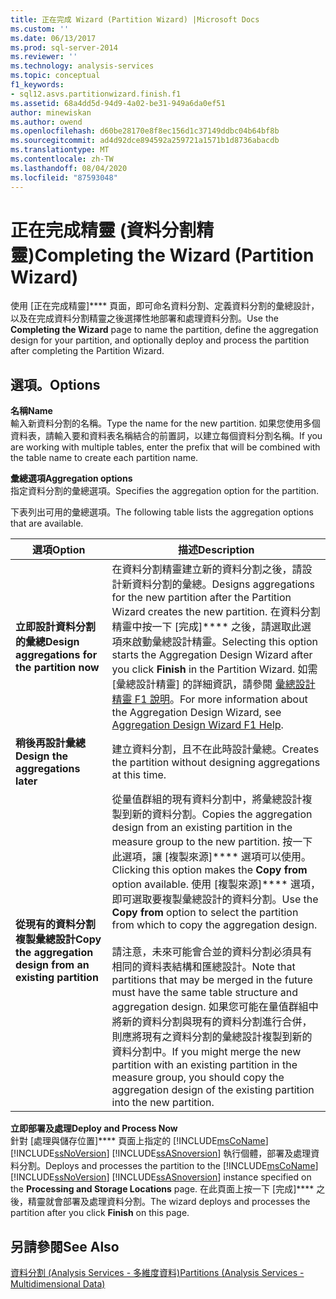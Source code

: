 ```yaml
---
title: 正在完成 Wizard (Partition Wizard) |Microsoft Docs
ms.custom: ''
ms.date: 06/13/2017
ms.prod: sql-server-2014
ms.reviewer: ''
ms.technology: analysis-services
ms.topic: conceptual
f1_keywords:
- sql12.asvs.partitionwizard.finish.f1
ms.assetid: 68a4dd5d-94d9-4a02-be31-949a6da0ef51
author: minewiskan
ms.author: owend
ms.openlocfilehash: d60be28170e8f8ec156d1c37149ddbc04b64bf8b
ms.sourcegitcommit: ad4d92dce894592a259721a1571b1d8736abacdb
ms.translationtype: MT
ms.contentlocale: zh-TW
ms.lasthandoff: 08/04/2020
ms.locfileid: "87593048"
---
```

# <a name="completing-the-wizard-partition-wizard"></a><span data-ttu-id="235b3-102">正在完成精靈 (資料分割精靈)</span><span class="sxs-lookup"><span data-stu-id="235b3-102">Completing the Wizard (Partition Wizard)</span></span>
  <span data-ttu-id="235b3-103">使用 [正在完成精靈]\*\*\*\* 頁面，即可命名資料分割、定義資料分割的彙總設計，以及在完成資料分割精靈之後選擇性地部署和處理資料分割。</span><span class="sxs-lookup"><span data-stu-id="235b3-103">Use the **Completing the Wizard** page to name the partition, define the aggregation design for your partition, and optionally deploy and process the partition after completing the Partition Wizard.</span></span>  
  
## <a name="options"></a><span data-ttu-id="235b3-104">選項。</span><span class="sxs-lookup"><span data-stu-id="235b3-104">Options</span></span>  
 <span data-ttu-id="235b3-105">**名稱**</span><span class="sxs-lookup"><span data-stu-id="235b3-105">**Name**</span></span>  
 <span data-ttu-id="235b3-106">輸入新資料分割的名稱。</span><span class="sxs-lookup"><span data-stu-id="235b3-106">Type the name for the new partition.</span></span> <span data-ttu-id="235b3-107">如果您使用多個資料表，請輸入要和資料表名稱結合的前置詞，以建立每個資料分割名稱。</span><span class="sxs-lookup"><span data-stu-id="235b3-107">If you are working with multiple tables, enter the prefix that will be combined with the table name to create each partition name.</span></span>  
  
 <span data-ttu-id="235b3-108">**彙總選項**</span><span class="sxs-lookup"><span data-stu-id="235b3-108">**Aggregation options**</span></span>  
 <span data-ttu-id="235b3-109">指定資料分割的彙總選項。</span><span class="sxs-lookup"><span data-stu-id="235b3-109">Specifies the aggregation option for the partition.</span></span>  
  
 <span data-ttu-id="235b3-110">下表列出可用的彙總選項。</span><span class="sxs-lookup"><span data-stu-id="235b3-110">The following table lists the aggregation options that are available.</span></span>  
  
|<span data-ttu-id="235b3-111">選項</span><span class="sxs-lookup"><span data-stu-id="235b3-111">Option</span></span>|<span data-ttu-id="235b3-112">描述</span><span class="sxs-lookup"><span data-stu-id="235b3-112">Description</span></span>|  
|------------|-----------------|  
|<span data-ttu-id="235b3-113">**立即設計資料分割的彙總**</span><span class="sxs-lookup"><span data-stu-id="235b3-113">**Design aggregations for the partition now**</span></span>|<span data-ttu-id="235b3-114">在資料分割精靈建立新的資料分割之後，請設計新資料分割的彙總。</span><span class="sxs-lookup"><span data-stu-id="235b3-114">Designs aggregations for the new partition after the Partition Wizard creates the new partition.</span></span> <span data-ttu-id="235b3-115">在資料分割精靈中按一下 [完成]\*\*\*\* 之後，請選取此選項來啟動彙總設計精靈。</span><span class="sxs-lookup"><span data-stu-id="235b3-115">Selecting this option starts the Aggregation Design Wizard after you click **Finish** in the Partition Wizard.</span></span> <span data-ttu-id="235b3-116">如需 [彙總設計精靈] 的詳細資訊，請參閱 [彙總設計精靈 F1 說明](aggregation-design-wizard-f1-help.md)。</span><span class="sxs-lookup"><span data-stu-id="235b3-116">For more information about the Aggregation Design Wizard, see [Aggregation Design Wizard F1 Help](aggregation-design-wizard-f1-help.md).</span></span>|  
|<span data-ttu-id="235b3-117">**稍後再設計彙總**</span><span class="sxs-lookup"><span data-stu-id="235b3-117">**Design the aggregations later**</span></span>|<span data-ttu-id="235b3-118">建立資料分割，且不在此時設計彙總。</span><span class="sxs-lookup"><span data-stu-id="235b3-118">Creates the partition without designing aggregations at this time.</span></span>|  
|<span data-ttu-id="235b3-119">**從現有的資料分割複製彙總設計**</span><span class="sxs-lookup"><span data-stu-id="235b3-119">**Copy the aggregation design from an existing partition**</span></span>|<span data-ttu-id="235b3-120">從量值群組的現有資料分割中，將彙總設計複製到新的資料分割。</span><span class="sxs-lookup"><span data-stu-id="235b3-120">Copies the aggregation design from an existing partition in the measure group to the new partition.</span></span> <span data-ttu-id="235b3-121">按一下此選項，讓 [複製來源]\*\*\*\* 選項可以使用。</span><span class="sxs-lookup"><span data-stu-id="235b3-121">Clicking this option makes the **Copy from** option available.</span></span> <span data-ttu-id="235b3-122">使用 [複製來源]\*\*\*\* 選項，即可選取要複製彙總設計的資料分割。</span><span class="sxs-lookup"><span data-stu-id="235b3-122">Use the **Copy from** option to select the partition from which to copy the aggregation design.</span></span><br /><br /> <span data-ttu-id="235b3-123">請注意，未來可能會合並的資料分割必須具有相同的資料表結構和匯總設計。</span><span class="sxs-lookup"><span data-stu-id="235b3-123">Note that partitions that may be merged in the future must have the same table structure and aggregation design.</span></span> <span data-ttu-id="235b3-124">如果您可能在量值群組中將新的資料分割與現有的資料分割進行合併，則應將現有之資料分割的彙總設計複製到新的資料分割中。</span><span class="sxs-lookup"><span data-stu-id="235b3-124">If you might merge the new partition with an existing partition in the measure group, you should copy the aggregation design of the existing partition into the new partition.</span></span>|  
  
 <span data-ttu-id="235b3-125">**立即部署及處理**</span><span class="sxs-lookup"><span data-stu-id="235b3-125">**Deploy and Process Now**</span></span>  
 <span data-ttu-id="235b3-126">針對 [處理與儲存位置]\*\*\*\* 頁面上指定的 [!INCLUDE[msCoName](../includes/msconame-md.md)] [!INCLUDE[ssNoVersion](../includes/ssnoversion-md.md)] [!INCLUDE[ssASnoversion](../includes/ssasnoversion-md.md)] 執行個體，部署及處理資料分割。</span><span class="sxs-lookup"><span data-stu-id="235b3-126">Deploys and processes the partition to the [!INCLUDE[msCoName](../includes/msconame-md.md)] [!INCLUDE[ssNoVersion](../includes/ssnoversion-md.md)] [!INCLUDE[ssASnoversion](../includes/ssasnoversion-md.md)] instance specified on the **Processing and Storage Locations** page.</span></span> <span data-ttu-id="235b3-127">在此頁面上按一下 [完成]\*\*\*\* 之後，精靈就會部署及處理資料分割。</span><span class="sxs-lookup"><span data-stu-id="235b3-127">The wizard deploys and processes the partition after you click **Finish** on this page.</span></span>  
  
## <a name="see-also"></a><span data-ttu-id="235b3-128">另請參閱</span><span class="sxs-lookup"><span data-stu-id="235b3-128">See Also</span></span>  
 [<span data-ttu-id="235b3-129">資料分割 &#40;Analysis Services - 多維度資料&#41;</span><span class="sxs-lookup"><span data-stu-id="235b3-129">Partitions &#40;Analysis Services - Multidimensional Data&#41;</span></span>](multidimensional-models-olap-logical-cube-objects/partitions-analysis-services-multidimensional-data.md)  
  
  
